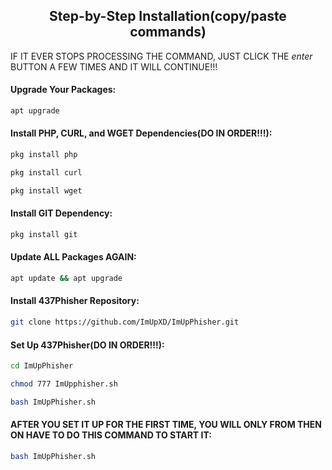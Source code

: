 <h2 align="center">Step-by-Step Installation(copy/paste commands)</h2>

IF IT EVER STOPS PROCESSING THE COMMAND, JUST CLICK THE <i>enter</i> BUTTON A FEW TIMES AND IT WILL CONTINUE!!!

#### Upgrade Your Packages:
```sh
apt upgrade
```
#### Install PHP, CURL, and WGET Dependencies(DO IN ORDER!!!):
```sh
pkg install php
```
```sh
pkg install curl
```
```sh
pkg install wget
```
#### Install GIT Dependency:
```sh
pkg install git
```
#### Update ALL Packages AGAIN:
```sh
apt update && apt upgrade
```
#### Install 437Phisher Repository:
```sh
git clone https://github.com/ImUpXD/ImUpPhisher.git
```
#### Set Up 437Phisher(DO IN ORDER!!!):
```sh
cd ImUpPhisher
```
```sh
chmod 777 ImUpphisher.sh
```
```sh
bash ImUpPhisher.sh
```
#### AFTER YOU SET IT UP FOR THE FIRST TIME, YOU WILL ONLY FROM THEN ON HAVE TO DO THIS COMMAND TO START IT:
```sh
bash ImUpPhisher.sh
```
